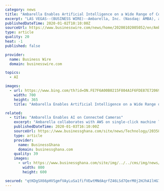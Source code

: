 ```yaml
---
category: news
title: "Ambarella Enables Artificial Intelligence on a Wide Range of Connected Cameras Using Amazon SageMaker Neo"
excerpt: "LAS VEGAS--(BUSINESS WIRE)--Ambarella, Inc. (Nasdaq: AMBA), an artificial intelligence (AI) vision silicon company, today announced that Ambarella and Amazon Web Services, Inc. (AWS) customers can now use Amazon SageMaker Neo to train machine learning (ML) models once and run them on any device equipped with an Ambarella CVflow®-powered AI ..."
publishedDateTime: 2020-01-02T10:10:00Z
sourceUrl: https://www.businesswire.com/news/home/20200102005052/en/Ambarella-Enables-Artificial-Intelligence-Wide-Range-Connected
type: article
quality: 20
heat: -1
published: false

provider:
  name: Business Wire
  domain: businesswire.com

topics:
  - AI

images:
  - url: https://www.bing.com/th?id=ON.FE7F6A00B0215F804A1F6FDE87E72069
    width: 700
    height: 365
    title: "Ambarella Enables Artificial Intelligence on a Wide Range of Connected Cameras Using Amazon SageMaker Neo"

related:
  - title: "Ambarella Enables AI on Connected Cameras"
    excerpt: "Ambarella collaborates with AWS on single-click machine learning for edge applications Ambarella, Inc. (Nasdaq: AMBA), an artificial intelligence (AI) vision silicon company, today announced that Ambarella and Amazon Web Services, Inc. (AWS) customers can now use Amazon SageMaker Neo to train machine learning (ML) models once and run them on ..."
    publishedDateTime: 2020-01-03T16:10:00Z
    sourceUrl: https://www.businessghana.com/site/news/Technology/203582/Ambarella-Enables-AI-on-Connected-Cameras
    type: article
    provider:
      name: BusinessGhana
      domain: businessghana.com
    quality: 39
    images:
      - url: https://www.businessghana.com/site/img/../../cms/img/news/2020-01-03-1346071.jpg
        width: 800
        height: 600

secured: "qtKDgSX66pHVSgmfVAyLuSa1fifVEwtMNdAqrfZ46LSd7QerM0j2HJhA1lHG7xpKsHc6jdNv61KlOBGedjcf4XYBYzgo3KcYDrHI2L9EUz4SkXvlfny0+g3KbKz1YV0zu3SEhYSfCT7ftQcHPgwxY10k19PGXt4Mxw2Sr7BIFBrMNCJAUWyFVRd95O6dkAiibIBXnjyV4U+5NgJUmOfv1Hu8/hruLEujdBxf0fQYK6R9eY4/XuBi2BCacD72mr86cVrDJmQr7qnxMvH3QP7xKw==;XU+PHTKzXVUhuKnnEW90IA=="
---
```


